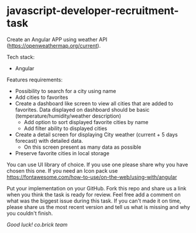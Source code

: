 # javascript-developer-recruitment-task

Create an Angular APP using weather API (https://openweathermap.org/current).

Tech stack:
* Angular

Features requirements:
* Possibility to search for a city using name
* Add cities to favorites
* Create a dashboard like screen to view all cities that are added to favorites. Data displayed on dashboard should be basic (temperature/humidity/weather description) 
    * Add option to sort displayed favorite cities by name 
    * Add filter ability to displayed cities
* Create a detail screen for displaying City weather (current + 5 days forecast) with detailed data. 
    * On this screen present as many data as possible 
* Preserve favorite cities in local storage

You can use UI library of choice. If you use one please share why you have chosen this one.
If you need an Icon pack use https://fontawesome.com/how-to-use/on-the-web/using-with/angular

Put your implementation on your GitHub. Fork this repo and share us a link when you think the task is ready for review.
Feel free add a comment on what was the biggest issue during this task. 
If you can't made it on time, please share us the most recent version and tell us what is missing and why you couldn't finish.

_Good luck!_
_co.brick team_




